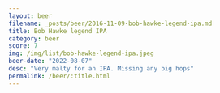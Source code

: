 ```yaml
---
layout: beer
filename: _posts/beer/2016-11-09-bob-hawke-legend-ipa.md
title: Bob Hawke legend IPA
category: beer
score: 7
img: /img/list/bob-hawke-legend-ipa.jpeg
beer-date: "2022-08-07"
desc: "Very malty for an IPA. Missing any big hops"
permalink: /beer/:title.html
---
```

